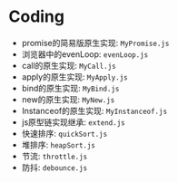 # Coding

- promise的简易版原生实现: `MyPromise.js`
- 浏览器中的evenLoop: `evenLoop.js`
- call的原生实现: `MyCall.js`
- apply的原生实现: `MyApply.js`
- bind的原生实现: `MyBind.js`
- new的原生实现: `MyNew.js`
- Instanceof的原生实现: `MyInstanceof.js`
- js原型链实现继承: `extend.js`
- 快速排序: `quickSort.js`
- 堆排序: `heapSort.js`
- 节流: `throttle.js`
- 防抖: `debounce.js`
